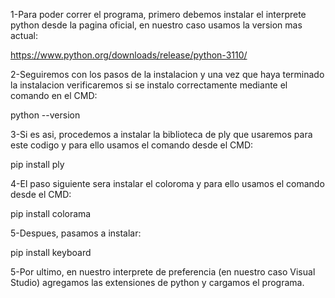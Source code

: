1-Para poder correr el programa, primero debemos instalar el interprete python desde la pagina oficial, en nuestro caso usamos la version mas actual:

https://www.python.org/downloads/release/python-3110/

2-Seguiremos con los pasos de la instalacion y una vez que haya terminado la instalacion verificaremos si se instalo correctamente mediante el comando en el CMD:

python --version

3-Si es asi, procedemos a instalar la biblioteca de ply que usaremos para este codigo y para ello usamos el comando desde el CMD:

pip install ply

4-El paso siguiente sera instalar el coloroma y para ello usamos el comando desde el CMD:

pip install colorama

5-Despues, pasamos a instalar:

pip install keyboard

5-Por ultimo, en nuestro interprete de preferencia (en nuestro caso Visual Studio) agregamos las extensiones de python y cargamos el programa.
